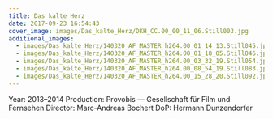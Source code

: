 ```yaml
---
title: Das kalte Herz
date: 2017-09-23 16:54:43
cover_image: images/Das_kalte_Herz/DKH_CC.00_00_11_06.Still003.jpg
additional_images:
  - images/Das_kalte_Herz/140320_AF_MASTER_h264.00_01_14_13.Still045.jpg
  - images/Das_kalte_Herz/140320_AF_MASTER_h264.00_01_18_05.Still046.jpg
  - images/Das_kalte_Herz/140320_AF_MASTER_h264.00_03_32_19.Still054.jpg
  - images/Das_kalte_Herz/140320_AF_MASTER_h264.00_08_54_19.Still083.jpg
  - images/Das_kalte_Herz/140320_AF_MASTER_h264.00_15_28_20.Still092.jpg
---
```


Year: 2013–2014
Production: Provobis — Gesellschaft für Film und Fernsehen
Director: Marc-Andreas Bochert
DoP: Hermann Dunzendorfer
